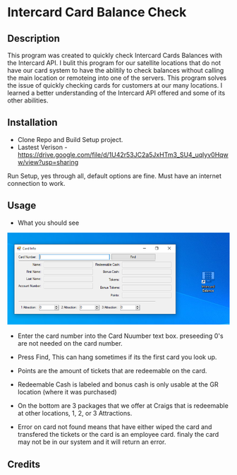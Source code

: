 # Intercard Card Balance Check

## Description

This program was created to quickly check Intercard Cards Balances with the Intercard API. I bulit this program for our satellite locations that do not have our 
card system to have the ablitily to check balances without calling the main location or remoteing into one of the servers. This program solves the issue
of quickly checking cards for customers at our many locations. I learned a better understanding of the Intercard API offered and some of its other abilities.

## Installation

* Clone Repo and Build Setup project.
* Lastest Verison - https://drive.google.com/file/d/1U42r53JC2a5JxHTm3_SU4_uqlyv0Hqww/view?usp=sharing

Run Setup, yes through all, default options are fine.
Must have an internet connection to work.

## Usage

* What you should see

![preview of what the program and shortcut will look like](./CCIntercardBalance/bin/preview.png)

* Enter the card number into the Card Nuumber text box. preseeding 0's are not needed on the card number.

* Press Find, This can hang sometimes if its the first card you look up. 

* Points are the amount of tickets that are redeemable on the card.
* Redeemable Cash is labeled and bonus cash is only usable at the GR location (where it was purchased)

* On the bottom are 3 packages that we offer at Craigs that is redeemable at other locations, 1, 2, or 3 Attractions.

* Error on card not found means that have either wiped the card and transfered the tickets or the card is an employee card. finaly the card may not be in our system and it will return an error.

## Credits
